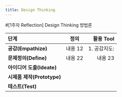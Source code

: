 ```yaml
---
title: Design Thinking
---
```


#[1주자 Reflection] Design Thinking 방법론

| 단계 | 정의 | 활용 Tool |
|:--------|:--------:|--------:|
| **공감(Empathize)** | 내용 12 | 1. 공감지도:  |
| **문제정의(Define)** | 내용 22 | 내용 23 |
| **아이디어 도출(Ideate)**|    |     |
| **시제품 제작(Prototype)**|    |   |
| **테스트(Test)**|      |     |

